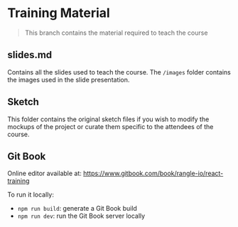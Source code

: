 # Training Material

> This branch contains the material required to teach the course

## slides.md

Contains all the slides used to teach the course. The `/images` folder contains the images used in the slide presentation.

## Sketch

This folder contains the original sketch files if you wish to modify the mockups of the project or curate them specific to the attendees of the course.

## Git Book


Online editor available at: https://www.gitbook.com/book/rangle-io/react-training

To run it locally:

- `npm run build`: generate a Git Book build
- `npm run dev`: run the Git Book server locally
